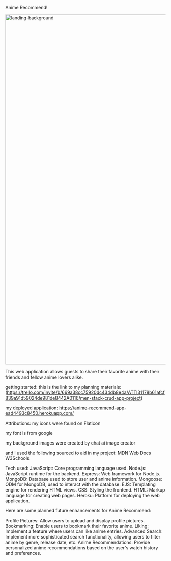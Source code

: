 Anime Recommend!

<img width="1096" alt="landing-background" src="https://github.com/user-attachments/assets/40a1df8b-3fce-41d1-81d6-525e32fc76a7">

This web application allows guests to share their favorite anime with their friends and fellow anime lovers alike.


getting started:
this is the link to my planning materials:
(https://trello.com/invite/b/669a38cc75920dc434db8e4a/ATTI31178b61afcf839a91d59024de981de8442A0116/men-stack-crud-app-project)

my deployed application:
https://anime-recommend-app-ead4493c8450.herokuapp.com/


Attributions:
my icons were found on Flaticon

my font is from google

my background images were created by chat ai image creator

and i used the following sourced to aid in my project:
MDN Web Docs
W3Schools

Tech used:
JavaScript: Core programming language used.
Node.js: JavaScript runtime for the backend.
Express: Web framework for Node.js.
MongoDB: Database used to store user and anime information.
Mongoose: ODM for MongoDB, used to interact with the database.
EJS: Templating engine for rendering HTML views.
CSS: Styling the frontend.
HTML: Markup language for creating web pages.
Heroku: Platform for deploying the web application.

Here are some planned future enhancements for Anime Recommend:

Profile Pictures: Allow users to upload and display profile pictures.
Bookmarking: Enable users to bookmark their favorite anime.
Liking: Implement a feature where users can like anime entries.
Advanced Search: Implement more sophisticated search functionality, allowing users to filter anime by genre, release date, etc.
Anime Recommendations: Provide personalized anime recommendations based on the user's watch history and preferences.


